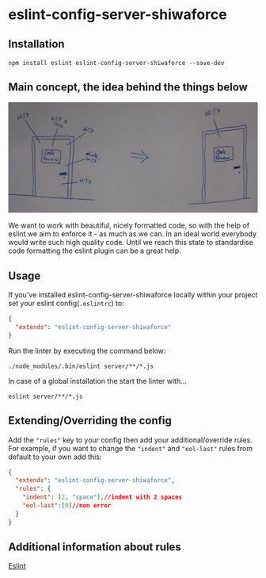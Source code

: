 # eslint-config-server-shiwaforce

## Installation
```
npm install eslint eslint-config-server-shiwaforce --save-dev
```

## Main concept, the idea behind the things below

![code quality transformation](./quality-transformation.png "Code quality transformation")

We want to work with beautiful, nicely formatted code, so with the help of eslint we aim to enforce it - as much as we can. In an ideal world everybody would write such high quality code. Until we reach this state to standardise code formatting the eslint plugin can be a great help.

## Usage
If you've installed eslint-config-server-shiwaforce locally within your project set your eslint config(`.eslintrc`) to:
```json
{
  "extends": "eslint-config-server-shiwaforce"
}
```
Run the linter by executing the command below:
```
./node_modules/.bin/eslint server/**/*.js
```

In case of a global installation the start the linter with...
```
eslint server/**/*.js
```

## Extending/Overriding the config
Add the `"rules"` key to your config then add your additional/override rules. For example, if you want to change the `"indent"` and `"eol-last"` rules from default to your own add this:
```json
{
  "extends": "eslint-config-server-shiwaforce",
  "rules": {
    "indent": [2, "space"],//indent with 2 spaces
    "eol-last":[0]//non error
  }
}
```
## Additional information about rules
[Eslint](http://eslint.org)
